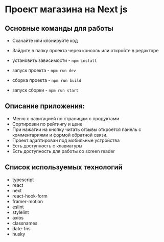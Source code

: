 # Проект магазина на Next js

## Основные команды для работы

- Скачайте или клонируйте код
- Зайдите в папку проекта через консоль или откройте в редакторе

- установить зависимости - `npm install`
- запуск проекта - `npm run dev`
- сборка проекта - `npm run build`
- запуск сборки - `npm run start`

## Описание приложения:

- Меню с навигацией по страницам с продуктами
- Сортировки по рейтингу и цене
- При нажатии на кнопку читать отзывы откроется панель с комментариями и формой обратной связи.
- Проект адаптирован под мобильные устройства
- Есть доступность с клавиатуры
- Есть доступность для работы со screen reader

## Cписок используемых технологий

- typescript
- react
- next
- react-hook-form
- framer-motion
- eslint
- stylelint
- axios
- classnames
- date-fns
- husky
